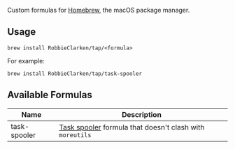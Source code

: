 Custom formulas for [Homebrew](https://brew.sh/), the macOS package manager.

## Usage

```
brew install RobbieClarken/tap/<formula>
```

For example:

```
brew install RobbieClarken/tap/task-spooler
```

## Available Formulas

| Name         | Description                                                                                               |
| ---          | ---                                                                                                       |
| task-spooler | [Task spooler](http://vicerveza.homeunix.net/~viric/soft/ts/) formula that doesn't clash with `moreutils` |
